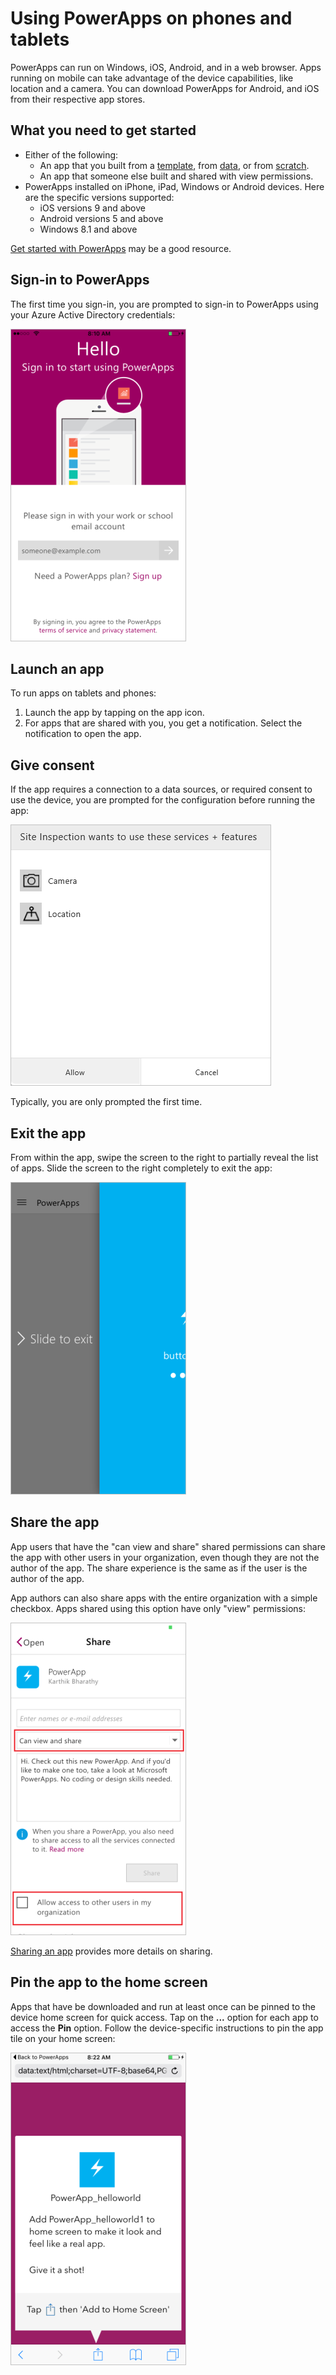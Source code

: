 <properties
    pageTitle="Using PowerApps on tablets and phones | Microsoft PowerApps"
    description="Walkthrough of using PowerApps on tablets and phones"
    services=""
    suite="powerapps"
    documentationCenter="na"
    authors="karthik-1"
    manager="erikre"
    editor=""
    tags=""
 />
<tags
    ms.service="powerapps"
    ms.devlang="na"
    ms.topic="article"
    ms.tgt_pltfrm="na"
    ms.workload="na"
    ms.date="04/19/2016"
    ms.author="karthikb"/>

# Using PowerApps on phones and tablets #
PowerApps can run on Windows, iOS, Android, and in a web browser. Apps running on mobile can take advantage of the device capabilities, like location and a camera. You can download PowerApps for Android, and iOS from their respective app stores. 

## What you need to get started ##
- Either of the following:
	- An app that you built from a [template](get-started-test-drive.md), from [data](get-started-create-from-data.md), or from [scratch](get-started-create-from-blank.md).
	- An app that someone else built and shared with view permissions.
- PowerApps installed on iPhone, iPad, Windows or Android devices. Here are the specific versions supported:  
	- iOS versions 9 and above
	- Android versions 5 and above
	- Windows 8.1 and above

[Get started with PowerApps](getting-started.md) may be a good resource.

## Sign-in to PowerApps ##
The first time you sign-in, you are prompted to sign-in to PowerApps using your Azure Active Directory credentials:  

![Login user](./media/run-app-client/run-client-login.png)


## Launch an app ##
To run apps on tablets and phones:

1. Launch the app by tapping on the app icon.
2. For apps that are shared with you, you get a notification. Select the notification to open the app.


## Give consent ##
If the app requires a connection to a data sources, or required consent to use the device, you are prompted for the configuration before running the app:  

![Connection](./media/run-app-client/app-connection.png)

Typically, you are only prompted the first time.

## Exit the app ##
From within the app, swipe the screen to the right to partially reveal the list of apps. Slide the screen to the right completely to exit the app:  

![exit app](./media/run-app-client/run-client-exit.png)


## Share the app ##
App users that have the "can view and share" shared permissions can share the app with other users in your organization, even though they are not the author of the app. The share experience is the same as if the user is the author of the app. 

App authors can also share apps with the entire organization with a simple checkbox. Apps shared using this option have only "view" permissions:  

![reshare app](./media/run-app-client/run-client-reshare.png)

[Sharing an app](share-app.md) provides more details on sharing.


## Pin the app to the home screen ##
Apps that have be downloaded and run at least once can be pinned to the device home screen for quick access. Tap on the **...** option for each app to access the **Pin** option. Follow the device-specific instructions to pin the app tile on your home screen:  

![pin app](./media/run-app-client/run-client-pin.png)
